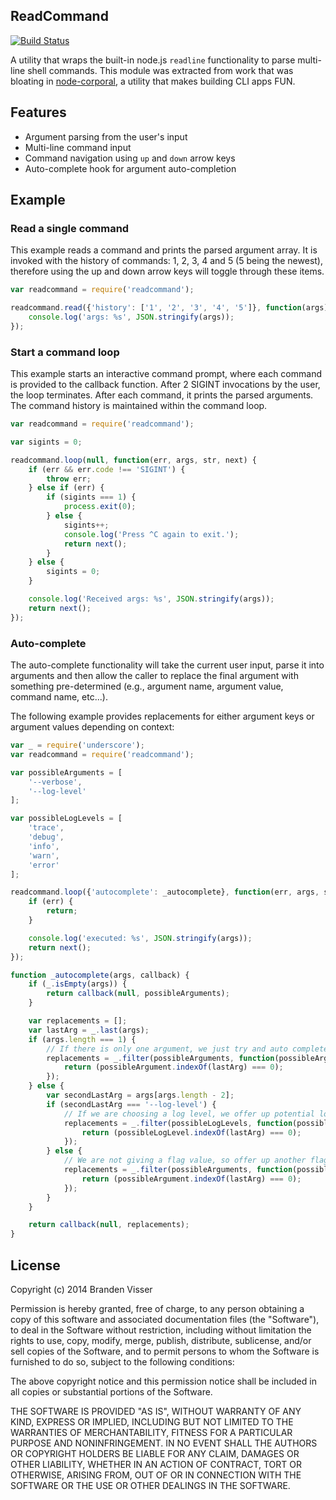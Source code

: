 
## ReadCommand

[![Build Status](https://travis-ci.org/mrvisser/node-readcommand.png?branch=master)](https://travis-ci.org/mrvisser/node-readcommand)

A utility that wraps the built-in node.js `readline` functionality to parse multi-line shell commands. This module was extracted from work that was bloating in [node-corporal](https://github.com/mrvisser/node-corporal), a utility that makes building CLI apps FUN.

## Features

* Argument parsing from the user's input
* Multi-line command input
* Command navigation using `up` and `down` arrow keys
* Auto-complete hook for argument auto-completion

## Example

### Read a single command

This example reads a command and prints the parsed argument array. It is invoked with the history of commands: 1, 2, 3, 4 and 5 (5 being the newest), therefore using the up and down arrow keys will toggle through these items.

```javascript
var readcommand = require('readcommand');

readcommand.read({'history': ['1', '2', '3', '4', '5']}, function(args) {
    console.log('args: %s', JSON.stringify(args));
});
```

### Start a command loop

This example starts an interactive command prompt, where each command is provided to the callback function. After 2 SIGINT invocations by the user, the loop terminates. After each command, it prints the parsed arguments. The command history is maintained within the command loop.

```javascript
var readcommand = require('readcommand');

var sigints = 0;

readcommand.loop(null, function(err, args, str, next) {
    if (err && err.code !== 'SIGINT') {
        throw err;
    } else if (err) {
        if (sigints === 1) {
            process.exit(0);
        } else {
            sigints++;
            console.log('Press ^C again to exit.');
            return next();
        }
    } else {
        sigints = 0;
    }

    console.log('Received args: %s', JSON.stringify(args));
    return next();
});
```

### Auto-complete

The auto-complete functionality will take the current user input, parse it into arguments and then allow the caller to replace the final argument with something pre-determined (e.g., argument name, argument value, command name, etc...).

The following example provides replacements for either argument keys or argument values depending on context:

```javascript
var _ = require('underscore');
var readcommand = require('readcommand');

var possibleArguments = [
    '--verbose',
    '--log-level'
];

var possibleLogLevels = [
    'trace',
    'debug',
    'info',
    'warn',
    'error'
];

readcommand.loop({'autocomplete': _autocomplete}, function(err, args, str, next) {
    if (err) {
        return;
    }

    console.log('executed: %s', JSON.stringify(args));
    return next();
});

function _autocomplete(args, callback) {
    if (_.isEmpty(args)) {
        return callback(null, possibleArguments);
    }

    var replacements = [];
    var lastArg = _.last(args);
    if (args.length === 1) {
        // If there is only one argument, we just try and auto complete one of the possible flags
        replacements = _.filter(possibleArguments, function(possibleArgument) {
            return (possibleArgument.indexOf(lastArg) === 0);
        });
    } else {
        var secondLastArg = args[args.length - 2];
        if (secondLastArg === '--log-level') {
            // If we are choosing a log level, we offer up potential log levels for the value
            replacements = _.filter(possibleLogLevels, function(possibleLogLevel) {
                return (possibleLogLevel.indexOf(lastArg) === 0);
            });
        } else {
            // We are not giving a flag value, so offer up another flag
            replacements = _.filter(possibleArguments, function(possibleArgument) {
                return (possibleArgument.indexOf(lastArg) === 0);
            });
        }
    }

    return callback(null, replacements);
}
```

## License

Copyright (c) 2014 Branden Visser

Permission is hereby granted, free of charge, to any person obtaining a copy of this software and associated documentation files (the "Software"), to deal in the Software without restriction, including without limitation the rights to use, copy, modify, merge, publish, distribute, sublicense, and/or sell copies of the Software, and to permit persons to whom the Software is furnished to do so, subject to the following conditions:

The above copyright notice and this permission notice shall be included in all copies or substantial portions of the Software.

THE SOFTWARE IS PROVIDED "AS IS", WITHOUT WARRANTY OF ANY KIND, EXPRESS OR IMPLIED, INCLUDING BUT NOT LIMITED TO THE WARRANTIES OF MERCHANTABILITY, FITNESS FOR A PARTICULAR PURPOSE AND NONINFRINGEMENT. IN NO EVENT SHALL THE AUTHORS OR COPYRIGHT HOLDERS BE LIABLE FOR ANY CLAIM, DAMAGES OR OTHER LIABILITY, WHETHER IN AN ACTION OF CONTRACT, TORT OR OTHERWISE, ARISING FROM, OUT OF OR IN CONNECTION WITH THE SOFTWARE OR THE USE OR OTHER DEALINGS IN THE SOFTWARE.
